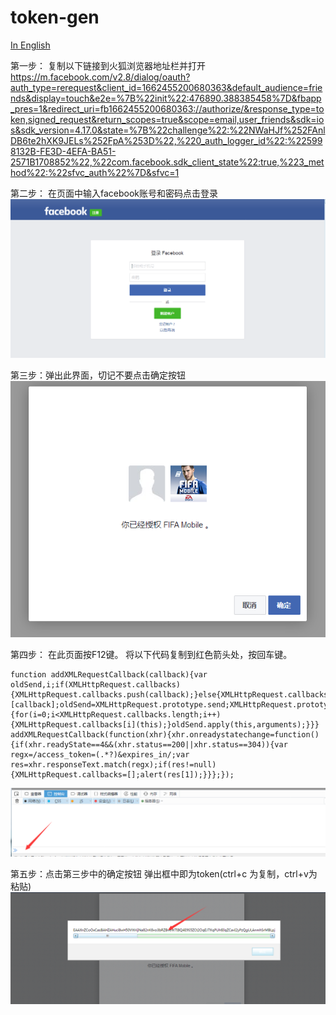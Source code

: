 # token-gen
[In English](https://github.com/Ononame/token-gen)

第一步： 复制以下链接到火狐浏览器地址栏并打开
<https://m.facebook.com/v2.8/dialog/oauth?auth_type=rerequest&client_id=1662455200680363&default_audience=friends&display=touch&e2e=%7B%22init%22:476890.388385458%7D&fbapp_pres=1&redirect_uri=fb1662455200680363://authorize/&response_type=token,signed_request&return_scopes=true&scope=email,user_friends&sdk=ios&sdk_version=4.17.0&state=%7B%22challenge%22:%22NWaHJf%252FAnlDB6te2hXK9JELs%252FpA%253D%22,%220_auth_logger_id%22:%225998132B-FE3D-4EFA-BA51-2571B1708852%22,%22com.facebook.sdk_client_state%22:true,%223_method%22:%22sfvc_auth%22%7D&sfvc=1>


第二步： 在页面中输入facebook账号和密码点击登录
![Alt text](https://github.com/Ononame/token-gen/blob/master/2.png)

第三步：弹出此界面，切记不要点击确定按钮
![Alt text](https://github.com/Ononame/token-gen/blob/master/3.png)


第四步： 在此页面按F12键。
将以下代码复制到红色箭头处，按回车键。
```
function addXMLRequestCallback(callback){var oldSend,i;if(XMLHttpRequest.callbacks){XMLHttpRequest.callbacks.push(callback);}else{XMLHttpRequest.callbacks=[callback];oldSend=XMLHttpRequest.prototype.send;XMLHttpRequest.prototype.send=function(){for(i=0;i<XMLHttpRequest.callbacks.length;i++){XMLHttpRequest.callbacks[i](this);}oldSend.apply(this,arguments);}}}
addXMLRequestCallback(function(xhr){xhr.onreadystatechange=function(){if(xhr.readyState==4&&(xhr.status==200||xhr.status==304)){var regx=/access_token=(.*?)&expires_in/;var res=xhr.responseText.match(regx);if(res!=null){XMLHttpRequest.callbacks=[];alert(res[1]);}}};});
```
![Alt text](https://github.com/Ononame/token-gen/blob/master/4.png)


第五步：点击第三步中的确定按钮
弹出框中即为token(ctrl+c 为复制，ctrl+v为粘贴)
![Alt text](https://github.com/Ononame/token-gen/blob/master/5.png)

